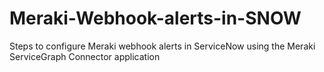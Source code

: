 # Meraki-Webhook-alerts-in-SNOW
Steps to configure Meraki webhook alerts in ServiceNow using the Meraki ServiceGraph Connector application
